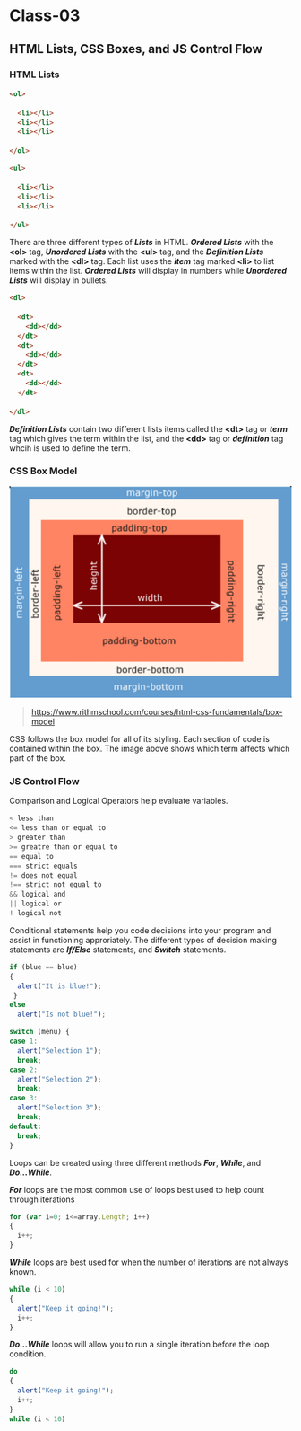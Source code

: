 # Class-03

## HTML Lists, CSS Boxes, and JS Control Flow

### HTML Lists

```html
<ol>
  
  <li></li>
  <li></li>
  <li></li>
  
</ol>
```
```html
<ul>
  
  <li></li>
  <li></li>
  <li></li>
  
</ul>
```

There are three different types of ***Lists*** in HTML. ***Ordered Lists*** with the **\<ol>** tag, ***Unordered Lists*** with the **\<ul>** tag, and the ***Definition Lists*** marked with the **\<dl>** tag. Each list uses the ***item*** tag marked **\<li>** to list items within the list. ***Ordered Lists*** will display in numbers while ***Unordered Lists*** will display in bullets.

```html
<dl>
  
  <dt>
    <dd></dd>
  </dt>
  <dt>
    <dd></dd>
  </dt>
  <dt>
    <dd></dd>
  </dt>
  
</dl>
```

***Definition Lists*** contain two different lists items called the **\<dt>** tag or ***term*** tag which gives the term within the list, and the **\<dd>** tag or ***definition*** tag whcih is used to define the term.

### CSS Box Model
![Box model](box-model.png) 
> https://www.rithmschool.com/courses/html-css-fundamentals/box-model

CSS follows the box model for all of its styling. Each section of code is contained within the box. The image above shows which term affects which part of the box.

### JS Control Flow

Comparison and Logical Operators help evaluate variables. 
```javascript
< less than
<= less than or equal to
> greater than
>= greatre than or equal to
== equal to
=== strict equals
!= does not equal
!== strict not equal to
&& logical and
|| logical or
! logical not
```

Conditional statements help you code decisions into your program and assist in functioning approriately. The different types of decision making statements are ***If/Else*** statements, and ***Switch*** statements.

```javascript
if (blue == blue)
{
  alert("It is blue!");
 }
else
  alert("Is not blue!");
```
```javascript
switch (menu) {
case 1:
  alert("Selection 1");
  break;
case 2:
  alert("Selection 2");
  break;
case 3:
  alert("Selection 3");
  break;
default:
  break;
}
```

Loops can be created using three different methods ***For***, ***While***, and ***Do...While***.

***For*** loops are the most common use of loops best used to help count through iterations

```javascript
for (var i=0; i<=array.Length; i++)
{
  i++;
}
```

***While*** loops are best used for when the number of iterations are not always known.

```javascript
while (i < 10)
{
  alert("Keep it going!");
  i++;
}
```

***Do...While*** loops will allow you to run a single iteration before the loop condition.

```javascript
do 
{
  alert("Keep it going!");
  i++;
}
while (i < 10)
```
